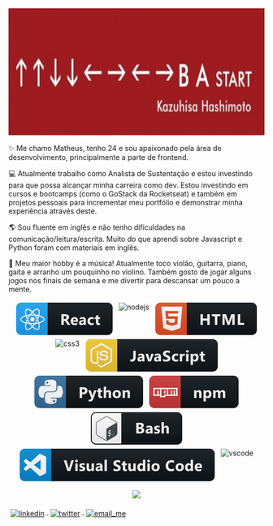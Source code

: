 
<img src="header.jpg" alt="drawing" height="250" width="1000"/>

✨ Me chamo Matheus, tenho 24 e sou apaixonado pela área de desenvolvimento, principalmente a parte de frontend.

💻 Atualmente trabalho como Analista de Sustentação e estou investindo para que possa alcançar minha carreira como dev. Estou investindo em cursos e bootcamps (como o GoStack da Rocketseat) e também em projetos pessoais para incrementar meu portfólio e demonstrar minha experiência através deste.

🌎 Sou fluente em inglês e não tenho dificuldades na comunicação/leitura/escrita. Muito do que aprendi sobre Javascript e Python foram com materiais em inglês.

🎼 Meu maior hobby é a música! Atualmente toco violão, guitarra, piano, gaita e arranho um pouquinho no violino. Também gosto de jogar alguns jogos nos finais de semana e me divertir para descansar um pouco a mente.

<p align="center">
  <img src="https://raw.githubusercontent.com/8bithemant/8bithemant/master/svg/dev/frameworks/react.svg" alt="react" style="vertical-align:top; margin:4px">
  <img src="https://raw.githubusercontent.com/8bithemant/8bithemant/master/svg/dev/languages/nodejs.svg" alt="nodejs" style="vertical-align:top; margin:4px">
  <img src="https://raw.githubusercontent.com/8bithemant/8bithemant/master/svg/dev/languages/html.svg" alt="html" style="vertical-align:top; margin:4px">
  <img src="https://raw.githubusercontent.com/8bithemant/8bithemant/master/svg/dev/languages/css3.svg" alt="css3" style="vertical-align:top; margin:4px">
  <img src="https://raw.githubusercontent.com/8bithemant/8bithemant/master/svg/dev/languages/js.svg" alt="js" style="vertical-align:top; margin:4px">
  <img src="https://raw.githubusercontent.com/8bithemant/8bithemant/master/svg/dev/languages/python.svg" alt="python" style="vertical-align:top; margin:4px">
  <img src="https://raw.githubusercontent.com/8bithemant/8bithemant/master/svg/dev/services/npm.svg" alt="npm" style="vertical-align:top; margin:4px">
  <img src="https://raw.githubusercontent.com/8bithemant/8bithemant/master/svg/dev/tools/bash.svg" alt="bash" style="vertical-align:top; margin:4px">
  <img src="https://raw.githubusercontent.com/8bithemant/8bithemant/master/svg/dev/tools/visualstudio_code.svg" alt="vscode" style="vertical-align:top; margin:4px">
  <img src="https://raw.githubusercontent.com/8bithemant/8bithemant/master/svg/dev/tools/dockerhub.svg" alt="vscode" style="vertical-align:top; margin:4px">
</p>

<p align="center" >
<a href="https://github.com/anuraghazra/github-readme-stats"> 
    <img  src="https://github-readme-stats.vercel.app/api?username=matheusdev-1&show_icons=true&theme=dracula&count_private=true"/>
</a>
</p>

<p align="left">
  <a href="https://www.linkedin.com/in/matheus-oliveira-da-hora-50b3598a/">
    <img src="https://raw.githubusercontent.com/8bithemant/8bithemant/master/svg/dev/frameworks/linkedin.svg" alt="linkedin" style="vertical-align:top; margin:4px">
  </a>
   <a href="https://twitter.com/Mdahora">
    <img src="https://raw.githubusercontent.com/8bithemant/8bithemant/master/svg/dev/frameworks/twitter.svg" alt="twitter" style="vertical-align:top; margin:4px">
  </a>
  <a href="mailto:matheus.mdahora@gmail.com">
    <img src="https://raw.githubusercontent.com/8bithemant/8bithemant/master/svg/dev/frameworks/email_me.svg" alt="email_me" style="vertical-align:top; margin:4px">
  </a>
</p>
